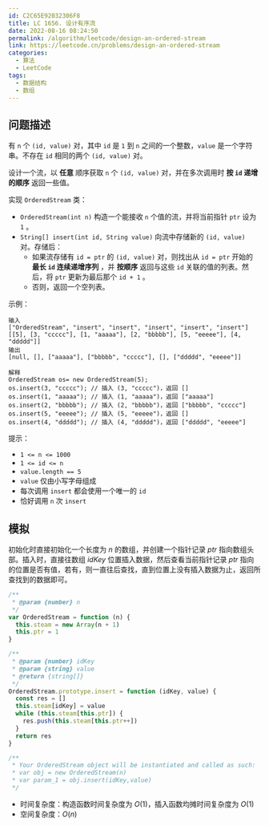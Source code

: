 ```yaml
---
id: C2C65E92032306F8
title: LC 1656. 设计有序流
date: 2022-08-16 08:24:50
permalink: /algorithm/leetcode/design-an-ordered-stream
link: https://leetcode.cn/problems/design-an-ordered-stream
categories:
  - 算法
  - LeetCode
tags:
  - 数据结构
  - 数组
---
```


<Level :type='1'/>

## 问题描述

有 `n` 个 `(id, value)` 对，其中 `id` 是 `1` 到 `n` 之间的一个整数，`value` 是一个字符串。不存在 `id` 相同的两个 `(id, value)` 对。

设计一个流，以 **任意** 顺序获取 `n` 个 `(id, value)` 对，并在多次调用时 **按 `id` 递增的顺序** 返回一些值。

实现 `OrderedStream` 类：

- `OrderedStream(int n)` 构造一个能接收 `n` 个值的流，并将当前指针 `ptr` 设为 `1` 。
- `String[] insert(int id, String value)` 向流中存储新的 `(id, value)` 对。存储后：
  - 如果流存储有 `id = ptr` 的 `(id, value)` 对，则找出从 `id = ptr` 开始的 **最长 `id` 连续递增序列** ，并 **按顺序** 返回与这些 `id` 关联的值的列表。然后，将 `ptr` 更新为最后那个 `id + 1` 。
  - 否则，返回一个空列表。

示例：

```text
输入
["OrderedStream", "insert", "insert", "insert", "insert", "insert"]
[[5], [3, "ccccc"], [1, "aaaaa"], [2, "bbbbb"], [5, "eeeee"], [4, "ddddd"]]
输出
[null, [], ["aaaaa"], ["bbbbb", "ccccc"], [], ["ddddd", "eeeee"]]

解释
OrderedStream os= new OrderedStream(5);
os.insert(3, "ccccc"); // 插入 (3, "ccccc")，返回 []
os.insert(1, "aaaaa"); // 插入 (1, "aaaaa")，返回 ["aaaaa"]
os.insert(2, "bbbbb"); // 插入 (2, "bbbbb")，返回 ["bbbbb", "ccccc"]
os.insert(5, "eeeee"); // 插入 (5, "eeeee")，返回 []
os.insert(4, "ddddd"); // 插入 (4, "ddddd")，返回 ["ddddd", "eeeee"]
```

提示：

- `1 <= n <= 1000`
- `1 <= id <= n`
- `value.length == 5`
- `value` 仅由小写字母组成
- 每次调用 `insert` 都会使用一个唯一的 `id`
- 恰好调用 `n` 次 `insert`

## 模拟

初始化时直接初始化一个长度为 $n$ 的数组，并创建一个指针记录 $ptr$ 指向数组头部。插入时，直接往数组 $idKey$ 位置插入数据，然后查看当前指针记录 $ptr$ 指向的位置是否有值，若有，则一直往后查找，直到位置上没有插入数据为止，返回所查找到的数据即可。

```javascript
/**
 * @param {number} n
 */
var OrderedStream = function (n) {
  this.steam = new Array(n + 1)
  this.ptr = 1
}

/**
 * @param {number} idKey
 * @param {string} value
 * @return {string[]}
 */
OrderedStream.prototype.insert = function (idKey, value) {
  const res = []
  this.steam[idKey] = value
  while (this.steam[this.ptr]) {
    res.push(this.steam[this.ptr++])
  }
  return res
}

/**
 * Your OrderedStream object will be instantiated and called as such:
 * var obj = new OrderedStream(n)
 * var param_1 = obj.insert(idKey,value)
 */
```

- 时间复杂度：构造函数时间复杂度为 $O(1)$，插入函数均摊时间复杂度为 $O(1)$
- 空间复杂度：$O(n)$
